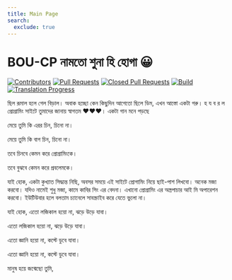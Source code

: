 ```yaml
---
title: Main Page
search:
  exclude: true
---
```


# BOU-CP নামতো শুনা হি হোগা 😀

[![Contributors](https://img.shields.io/github/contributors/boucp/boucp.github.io.svg)](https://github.com/boucp/boucp.github.io/graphs/contributors)
[![Pull Requests](https://img.shields.io/github/issues-pr/cp-algorithms/cp-algorithms.svg)](https://github.com/boucp/boucp.github.io/pulls)
[![Closed Pull Requests](https://img.shields.io/github/issues-pr-closed/boucp/boucp.github.io.svg)](https://github.com/boucp/boucp.github.io/pulls?q=is%3Apr+is%3Aclosed)
[![Build](https://github.com/boucp/boucp.github.io/workflows/build/badge.svg)](https://github.com/boucp/boucp.github.io/actions/workflows/build.yml)
[![Translation Progress](https://img.shields.io/badge/translation_progress-85.2%25-yellowgreen.svg)](https://github.com/boucp/boucp.github.io/wiki/Translation-Progress)

ছিল রূমাল হলে গেল বিড়াল। অবাক হচ্ছো কেন কিছুদিন আগেতো
ছিলে ডিম, এখন আস্তো একটা গরু। 
হ য ব র ল প্রোগ্রামিং সাইটে তুমাদের জানায় স্বাগতম ❤️❤️❤️।
একটা গান মনে পড়ছে

মেয়ে তুমি কি এরর চিন, চিনো না।

মেয়ে তুমি কি বাগ চিন, চিনো না।

তবে চিনবে কেমন করে প্রোগ্রামিংকে।

তবে বুঝবে কেমন করে প্রবলেমকে।

যাই হোক, একটা কুখ্যাত সিদ্ধান্ত নিছি,
অবসর সময়ে এই সাইটে প্রোগামিং নিয়ে ছাই-পাশ লিখবো।
অনেক মজা করবো। যদিও নামেই শুধু মজা, কামে কাবির সিং এর বেদনা।
এখানো প্রোগ্রামিং এর অস্ত্রপাচার আই মি অপারেশন করবো।
ইউটিউবার হলে বলতাম চ্যানেলে সাবস্ক্রাইব করে যেতে ভুলো না।

যাই হোক, এতো লজিকাল হয়ো না, ঝড়ে উড়ে যাবা।

এতো লজিকাল হয়ো না, ঝড়ে উড়ে যাবা।

এতো জ্ঞানি হয়ো না, কস্টে ডুবে যাবা।

এতো জ্ঞানি হয়ো না, কস্টে ডুবে যাবা।

মানুষ হয়ে জন্মেছো তুমি, 



